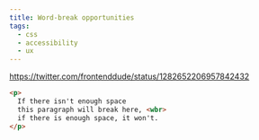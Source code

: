 ```yaml
---
title: Word-break opportunities
tags:
  - css
  - accessibility
  - ux
---
```


https://twitter.com/frontenddude/status/1282652206957842432

```html
<p>
  If there isn't enough space
  this paragraph will break here, <wbr>
  if there is enough space, it won't.
</p>
```